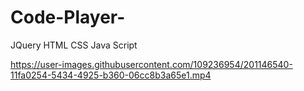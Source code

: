 # Code-Player-
JQuery HTML CSS Java Script

https://user-images.githubusercontent.com/109236954/201146540-11fa0254-5434-4925-b360-06cc8b3a65e1.mp4

